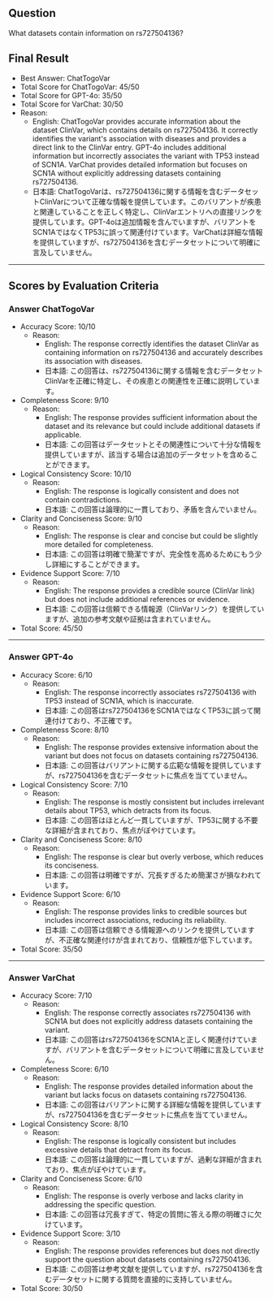 ## Question

What datasets contain information on rs727504136?

## Final Result

- Best Answer: ChatTogoVar
- Total Score for ChatTogoVar: 45/50
- Total Score for GPT-4o: 35/50
- Total Score for VarChat: 30/50
- Reason:
  - English: ChatTogoVar provides accurate information about the dataset ClinVar, which contains details on rs727504136. It correctly identifies the variant's association with diseases and provides a direct link to the ClinVar entry. GPT-4o includes additional information but incorrectly associates the variant with TP53 instead of SCN1A. VarChat provides detailed information but focuses on SCN1A without explicitly addressing datasets containing rs727504136.
  - 日本語: ChatTogoVarは、rs727504136に関する情報を含むデータセットClinVarについて正確な情報を提供しています。このバリアントが疾患と関連していることを正しく特定し、ClinVarエントリへの直接リンクを提供しています。GPT-4oは追加情報を含んでいますが、バリアントをSCN1AではなくTP53に誤って関連付けています。VarChatは詳細な情報を提供していますが、rs727504136を含むデータセットについて明確に言及していません。

---

## Scores by Evaluation Criteria

### Answer ChatTogoVar
- Accuracy Score: 10/10
  - Reason: 
    - English: The response correctly identifies the dataset ClinVar as containing information on rs727504136 and accurately describes its association with diseases.
    - 日本語: この回答は、rs727504136に関する情報を含むデータセットClinVarを正確に特定し、その疾患との関連性を正確に説明しています。
- Completeness Score: 9/10
  - Reason: 
    - English: The response provides sufficient information about the dataset and its relevance but could include additional datasets if applicable.
    - 日本語: この回答はデータセットとその関連性について十分な情報を提供していますが、該当する場合は追加のデータセットを含めることができます。
- Logical Consistency Score: 10/10
  - Reason: 
    - English: The response is logically consistent and does not contain contradictions.
    - 日本語: この回答は論理的に一貫しており、矛盾を含んでいません。
- Clarity and Conciseness Score: 9/10
  - Reason: 
    - English: The response is clear and concise but could be slightly more detailed for completeness.
    - 日本語: この回答は明確で簡潔ですが、完全性を高めるためにもう少し詳細にすることができます。
- Evidence Support Score: 7/10
  - Reason: 
    - English: The response provides a credible source (ClinVar link) but does not include additional references or evidence.
    - 日本語: この回答は信頼できる情報源（ClinVarリンク）を提供していますが、追加の参考文献や証拠は含まれていません。
- Total Score: 45/50

---

### Answer GPT-4o
- Accuracy Score: 6/10
  - Reason: 
    - English: The response incorrectly associates rs727504136 with TP53 instead of SCN1A, which is inaccurate.
    - 日本語: この回答はrs727504136をSCN1AではなくTP53に誤って関連付けており、不正確です。
- Completeness Score: 8/10
  - Reason: 
    - English: The response provides extensive information about the variant but does not focus on datasets containing rs727504136.
    - 日本語: この回答はバリアントに関する広範な情報を提供していますが、rs727504136を含むデータセットに焦点を当てていません。
- Logical Consistency Score: 7/10
  - Reason: 
    - English: The response is mostly consistent but includes irrelevant details about TP53, which detracts from its focus.
    - 日本語: この回答はほとんど一貫していますが、TP53に関する不要な詳細が含まれており、焦点がぼやけています。
- Clarity and Conciseness Score: 8/10
  - Reason: 
    - English: The response is clear but overly verbose, which reduces its conciseness.
    - 日本語: この回答は明確ですが、冗長すぎるため簡潔さが損なわれています。
- Evidence Support Score: 6/10
  - Reason: 
    - English: The response provides links to credible sources but includes incorrect associations, reducing its reliability.
    - 日本語: この回答は信頼できる情報源へのリンクを提供していますが、不正確な関連付けが含まれており、信頼性が低下しています。
- Total Score: 35/50

---

### Answer VarChat
- Accuracy Score: 7/10
  - Reason: 
    - English: The response correctly associates rs727504136 with SCN1A but does not explicitly address datasets containing the variant.
    - 日本語: この回答はrs727504136をSCN1Aと正しく関連付けていますが、バリアントを含むデータセットについて明確に言及していません。
- Completeness Score: 6/10
  - Reason: 
    - English: The response provides detailed information about the variant but lacks focus on datasets containing rs727504136.
    - 日本語: この回答はバリアントに関する詳細な情報を提供していますが、rs727504136を含むデータセットに焦点を当てていません。
- Logical Consistency Score: 8/10
  - Reason: 
    - English: The response is logically consistent but includes excessive details that detract from its focus.
    - 日本語: この回答は論理的に一貫していますが、過剰な詳細が含まれており、焦点がぼやけています。
- Clarity and Conciseness Score: 6/10
  - Reason: 
    - English: The response is overly verbose and lacks clarity in addressing the specific question.
    - 日本語: この回答は冗長すぎて、特定の質問に答える際の明確さに欠けています。
- Evidence Support Score: 3/10
  - Reason: 
    - English: The response provides references but does not directly support the question about datasets containing rs727504136.
    - 日本語: この回答は参考文献を提供していますが、rs727504136を含むデータセットに関する質問を直接的に支持していません。
- Total Score: 30/50